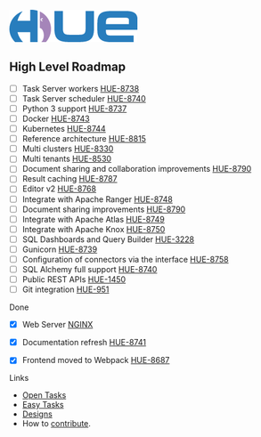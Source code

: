 ![alt text](https://raw.githubusercontent.com/cloudera/hue/master/docs/images/hue_logo.png "Hue Logo")

High Level Roadmap
------------------

* [ ] Task Server workers [HUE-8738](https://issues.cloudera.org/browse/HUE-8738)
* [ ] Task Server scheduler [HUE-8740](https://issues.cloudera.org/browse/HUE-8740)
* [ ] Python 3 support [HUE-8737](https://issues.cloudera.org/browse/HUE-8737)
* [ ] Docker [HUE-8743](https://issues.cloudera.org/browse/HUE-8743)
* [ ] Kubernetes [HUE-8744](https://issues.cloudera.org/browse/HUE-8744)
* [ ] Reference architecture [HUE-8815](https://issues.cloudera.org/browse/HUE-8815)
* [ ] Multi clusters [HUE-8330](https://issues.cloudera.org/browse/HUE-8330)
* [ ] Multi tenants [HUE-8530](https://issues.cloudera.org/browse/HUE-8530)
* [ ] Document sharing and collaboration improvements [HUE-8790](https://issues.cloudera.org/browse/HUE-8790)
* [ ] Result caching [HUE-8787](https://issues.cloudera.org/browse/HUE-8787)
* [ ] Editor v2 [HUE-8768](https://issues.cloudera.org/browse/HUE-8768)
* [ ] Integrate with Apache Ranger [HUE-8748](https://issues.cloudera.org/browse/HUE-8748)
* [ ] Document sharing improvements [HUE-8790](https://issues.cloudera.org/browse/HUE-8790)
* [ ] Integrate with Apache Atlas [HUE-8749](https://issues.cloudera.org/browse/HUE-8749)
* [ ] Integrate with Apache Knox [HUE-8750](https://issues.cloudera.org/browse/HUE-8750)
* [ ] SQL Dashboards and Query Builder [HUE-3228](https://issues.cloudera.org/browse/HUE-3228)
* [ ] Gunicorn [HUE-8739](https://issues.cloudera.org/browse/HUE-8739)
* [ ] Configuration of connectors via the interface [HUE-8758](https://issues.cloudera.org/browse/HUE-8758)
* [ ] SQL Alchemy full support [HUE-8740](https://issues.cloudera.org/browse/HUE-8740)
* [ ] Public REST APIs [HUE-1450](https://issues.cloudera.org/browse/HUE-1450)
* [ ] Git integration [HUE-951](https://issues.cloudera.org/browse/HUE-951)

Done

* [x] Web Server [NGINX](http://gethue.com/using-nginx-to-speed-up-hue-3-8-0/)
* [x] Documentation refresh [HUE-8741](https://issues.cloudera.org/browse/HUE-8741)
* [x] Frontend moved to Webpack [HUE-8687](https://issues.cloudera.org/browse/HUE-8687)


Links

* [Open Tasks](https://issues.cloudera.org/projects/HUE/issues)
* [Easy Tasks](https://issues.cloudera.org/browse/HUE-8745?filter=10431)
* [Designs](/docs/designs)
* How to [contribute](CONTRIBUTING.md).
